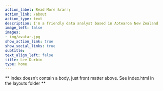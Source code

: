```yaml
---
action_label: Read More &rarr;
action_link: /about
action_type: text
description: I'm a friendly data analyst based in Aotearoa New Zealand who works in local government. My tools of choice is R (especially [tidyverse](https://www.tidyverse.org/) and [R Markdown](https://rmarkdown.rstudio.com/)), but I also use [Power BI](https://powerbi.microsoft.com/en-us/) and associated [Power Platform](https://powerplatform.microsoft.com/en-au/) products.<br><br>This site was built in [R Studio Desktop](https://www.rstudio.com/products/rstudio/) using the Hugo Apéro theme, following [Alison Hill's handy guide](https://hugo-apero-docs.netlify.app/start/).
image_left: false
images:
- img/avatar.jpg
show_action_link: true
show_social_links: true
subtitle: 
text_align_left: false
title: Lee Durbin
type: home
---
```


** index doesn't contain a body, just front matter above.
See index.html in the layouts folder **

